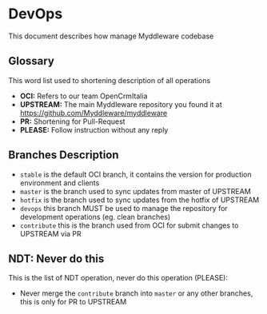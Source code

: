 # DevOps

This document describes how manage Myddleware codebase

## Glossary

This word list used to shortening description of all operations

- **OCI:** Refers to our team OpenCrmItalia
- **UPSTREAM:** The main Myddleware repository you found it at <https://github.com/Myddleware/myddleware>
- **PR:** Shortening for Pull-Request    
- **PLEASE:** Follow instruction without any reply

## Branches Description

- `stable` is the default OCI branch, it contains the version for production environment and clients
- `master` is the branch used to sync updates from master of UPSTREAM
- `hotfix` is the branch used to sync updates from the hotfix of UPSTREAM
- `devops` this branch MUST be used to manage the repository for development operations (eg. clean branches)
- `contribute` this is the branch used from OCI for submit changes to UPSTREAM via PR

## NDT: Never do this

This is the list of NDT operation, never do this operation (PLEASE):

- Never merge the `contribute` branch into `master` or any other branches, this is only for PR to UPSTREAM 
